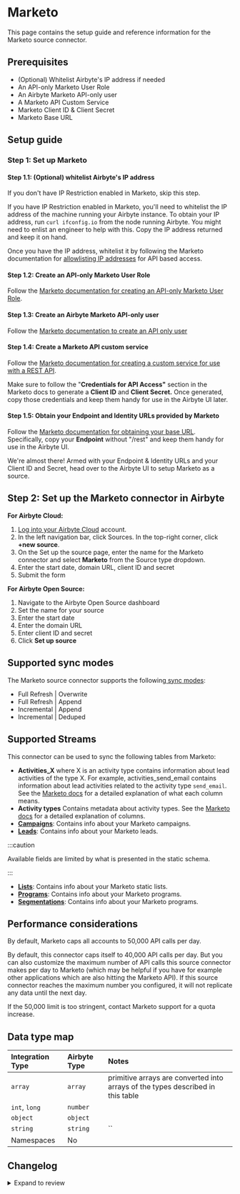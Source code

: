 # Marketo

This page contains the setup guide and reference information for the Marketo source connector.

## Prerequisites

- \(Optional\) Whitelist Airbyte's IP address if needed
- An API-only Marketo User Role
- An Airbyte Marketo API-only user
- A Marketo API Custom Service
- Marketo Client ID & Client Secret
- Marketo Base URL

## Setup guide

### Step 1: Set up Marketo

#### Step 1.1: \(Optional\) whitelist Airbyte's IP address

If you don't have IP Restriction enabled in Marketo, skip this step.

If you have IP Restriction enabled in Marketo, you'll need to whitelist the IP address of the machine running your Airbyte instance. To obtain your IP address, run `curl ifconfig.io` from the node running Airbyte. You might need to enlist an engineer to help with this. Copy the IP address returned and keep it on hand.

Once you have the IP address, whitelist it by following the Marketo documentation for [allowlisting IP addresses](https://docs.marketo.com/display/public/DOCS/Create+an+Allowlist+for+IP-Based+API+Access) for API based access.

#### Step 1.2: Create an API-only Marketo User Role

Follow the [Marketo documentation for creating an API-only Marketo User Role](https://docs.marketo.com/display/public/DOCS/Create+an+API+Only+User+Role).

#### Step 1.3: Create an Airbyte Marketo API-only user

Follow the [Marketo documentation to create an API only user](https://docs.marketo.com/display/public/DOCS/Create+an+API+Only+User)

#### Step 1.4: Create a Marketo API custom service

Follow the [Marketo documentation for creating a custom service for use with a REST API](https://docs.marketo.com/display/public/DOCS/Create+a+Custom+Service+for+Use+with+ReST+API).

Make sure to follow the "**Credentials for API Access"** section in the Marketo docs to generate a **Client ID** and **Client Secret.** Once generated, copy those credentials and keep them handy for use in the Airbyte UI later.

#### Step 1.5: Obtain your Endpoint and Identity URLs provided by Marketo

Follow the [Marketo documentation for obtaining your base URL](https://developers.marketo.com/rest-api/base-url/). Specifically, copy your **Endpoint** without "/rest" and keep them handy for use in the Airbyte UI.

We're almost there! Armed with your Endpoint & Identity URLs and your Client ID and Secret, head over to the Airbyte UI to setup Marketo as a source.

## Step 2: Set up the Marketo connector in Airbyte

<!-- env:cloud -->

**For Airbyte Cloud:**

1. [Log into your Airbyte Cloud](https://cloud.airbyte.com/workspaces) account.
2. In the left navigation bar, click Sources. In the top-right corner, click **+new source**.
3. On the Set up the source page, enter the name for the Marketo connector and select **Marketo** from the Source type dropdown.
4. Enter the start date, domain URL, client ID and secret
5. Submit the form
<!-- /env:cloud -->

<!-- env:oss -->

**For Airbyte Open Source:**

1. Navigate to the Airbyte Open Source dashboard
2. Set the name for your source
3. Enter the start date
4. Enter the domain URL
5. Enter client ID and secret
6. Click **Set up source**
<!-- /env:oss -->

## Supported sync modes

The Marketo source connector supports the following[ sync modes](https://docs.airbyte.com/cloud/core-concepts#connection-sync-modes):

- Full Refresh | Overwrite
- Full Refresh | Append
- Incremental | Append
- Incremental | Deduped

## Supported Streams

This connector can be used to sync the following tables from Marketo:

- **Activities_X** where X is an activity type contains information about lead activities of the type X. For example, activities_send_email contains information about lead activities related to the activity type `send_email`. See the [Marketo docs](https://developers.marketo.com/rest-api/endpoint-reference/lead-database-endpoint-reference/#!/Activities/getLeadActivitiesUsingGET) for a detailed explanation of what each column means.
- **Activity types** Contains metadata about activity types. See the [Marketo docs](https://developers.marketo.com/rest-api/endpoint-reference/lead-database-endpoint-reference/#!/Activities/getAllActivityTypesUsingGET) for a detailed explanation of columns.
- **[Campaigns](https://developers.marketo.com/rest-api/endpoint-reference/lead-database-endpoint-reference/#!/Campaigns/getCampaignsUsingGET)**: Contains info about your Marketo campaigns.
- **[Leads](https://developers.marketo.com/rest-api/endpoint-reference/lead-database-endpoint-reference/#!/Leads/getLeadByIdUsingGET)**: Contains info about your Marketo leads.

:::caution

Available fields are limited by what is presented in the static schema.

:::

- **[Lists](https://developers.marketo.com/rest-api/endpoint-reference/lead-database-endpoint-reference/#!/Static_Lists/getListByIdUsingGET)**: Contains info about your Marketo static lists.
- **[Programs](https://developers.marketo.com/rest-api/endpoint-reference/asset-endpoint-reference/#!/Programs/browseProgramsUsingGET)**: Contains info about your Marketo programs.
- **[Segmentations](https://developers.marketo.com/rest-api/endpoint-reference/asset-endpoint-reference/#!/Segments/getSegmentationUsingGET)**: Contains info about your Marketo programs.

## Performance considerations

By default, Marketo caps all accounts to 50,000 API calls per day.

By default, this connector caps itself to 40,000 API calls per day. But you can also customize the maximum number of API calls this source connector makes per day to Marketo \(which may be helpful if you have for example other applications which are also hitting the Marketo API\). If this source connector reaches the maximum number you configured, it will not replicate any data until the next day.

If the 50,000 limit is too stringent, contact Marketo support for a quota increase.

## Data type map

| Integration Type | Airbyte Type | Notes                                                                           |
| :--------------- | :----------- | :------------------------------------------------------------------------------ |
| `array`          | `array`      | primitive arrays are converted into arrays of the types described in this table |
| `int`, `long`    | `number`     |                                                                                 |
| `object`         | `object`     |                                                                                 |
| `string`         | `string`     | \`\`                                                                            |
| Namespaces       | No           |                                                                                 |

## Changelog

<details>
  <summary>Expand to review</summary>

| Version  | Date       | Pull Request                                             | Subject                                                                                          |
|:---------|:-----------|:---------------------------------------------------------|:-------------------------------------------------------------------------------------------------|
| 1.4.25 | 2025-05-24 | [60693](https://github.com/airbytehq/airbyte/pull/60693) | Update dependencies |
| 1.4.24 | 2025-05-10 | [59770](https://github.com/airbytehq/airbyte/pull/59770) | Update dependencies |
| 1.4.23 | 2025-05-03 | [58788](https://github.com/airbytehq/airbyte/pull/58788) | Update dependencies |
| 1.4.22 | 2025-04-12 | [57702](https://github.com/airbytehq/airbyte/pull/57702) | Update dependencies |
| 1.4.21 | 2025-04-05 | [57071](https://github.com/airbytehq/airbyte/pull/57071) | Update dependencies |
| 1.4.20 | 2025-03-29 | [56674](https://github.com/airbytehq/airbyte/pull/56674) | Update dependencies |
| 1.4.19 | 2025-03-22 | [56016](https://github.com/airbytehq/airbyte/pull/56016) | Update dependencies |
| 1.4.18 | 2025-03-08 | [55426](https://github.com/airbytehq/airbyte/pull/55426) | Update dependencies |
| 1.4.17 | 2025-03-01 | [54761](https://github.com/airbytehq/airbyte/pull/54761) | Update dependencies |
| 1.4.16 | 2025-02-22 | [54321](https://github.com/airbytehq/airbyte/pull/54321) | Update dependencies |
| 1.4.15 | 2025-02-15 | [53790](https://github.com/airbytehq/airbyte/pull/53790) | Update dependencies |
| 1.4.14 | 2025-02-01 | [52711](https://github.com/airbytehq/airbyte/pull/52711) | Update dependencies |
| 1.4.13 | 2025-01-25 | [52278](https://github.com/airbytehq/airbyte/pull/52278) | Update dependencies |
| 1.4.12 | 2025-01-11 | [51165](https://github.com/airbytehq/airbyte/pull/51165) | Update dependencies |
| 1.4.11 | 2025-01-04 | [50890](https://github.com/airbytehq/airbyte/pull/50890) | Update dependencies |
| 1.4.10 | 2024-12-28 | [50655](https://github.com/airbytehq/airbyte/pull/50655) | Update dependencies |
| 1.4.9 | 2024-12-21 | [43736](https://github.com/airbytehq/airbyte/pull/43736) | Starting with this version, the Docker image is now rootless. Please note that this and future versions will not be compatible with Airbyte versions earlier than 0.64 |
| 1.4.8 | 2024-12-20 | [49972](https://github.com/airbytehq/airbyte/pull/49972) | Pin CDK due to breaking changes in newer versions. |
| 1.4.7 | 2024-07-06 | [40629](https://github.com/airbytehq/airbyte/pull/40629) | Update dependencies |
| 1.4.6 | 2024-06-26 | [40530](https://github.com/airbytehq/airbyte/pull/40530) | Update dependencies |
| 1.4.5 | 2024-06-25 | [40318](https://github.com/airbytehq/airbyte/pull/40318) | Update dependencies |
| 1.4.4 | 2024-06-23 | [40001](https://github.com/airbytehq/airbyte/pull/40001) | Update dependencies |
| `1.4.3`  | 2024-06-18 | [39549](https://github.com/airbytehq/airbyte/pull/39549) | Refactor: use `client_side_incremental` feature                                                  |
| `1.4.2`  | 2024-06-06 | [39297](https://github.com/airbytehq/airbyte/pull/39297) | [autopull] Upgrade base image to v1.2.2                                                          |
| `1.4.1`  | 2024-05-23 | [38631](https://github.com/airbytehq/airbyte/pull/38631) | Update deprecated authenticator package                                                          |
| `1.4.0`  | 2024-04-15 | [36854](https://github.com/airbytehq/airbyte/pull/36854) | Migrate to low-code                                                                              |
| `1.3.2`  | 2024-04-19 | [36650](https://github.com/airbytehq/airbyte/pull/36650) | Updating to 0.80.0 CDK                                                                           |
| `1.3.1`  | 2024-04-12 | [36650](https://github.com/airbytehq/airbyte/pull/36650) | schema descriptions                                                                              |
| `1.3.0`  | 2024-03-19 | [36267](https://github.com/airbytehq/airbyte/pull/36267) | Pin airbyte-cdk version to `^0`                                                                  |
| `1.2.6`  | 2024-02-09 | [35078](https://github.com/airbytehq/airbyte/pull/35078) | Manage dependencies with Poetry.                                                                 |
| `1.2.5`  | 2024-01-15 | [34246](https://github.com/airbytehq/airbyte/pull/34246) | prepare for airbyte-lib                                                                          |
| `1.2.4`  | 2024-01-08 | [33999](https://github.com/airbytehq/airbyte/pull/33999) | Fix for `Export daily quota exceeded`                                                            |
| `1.2.3`  | 2023-08-02 | [28999](https://github.com/airbytehq/airbyte/pull/28999) | Fix for ` _csv.Error: line contains NUL`                                                         |
| `1.2.2`  | 2023-10-19 | [31599](https://github.com/airbytehq/airbyte/pull/31599) | Base image migration: remove Dockerfile and use the python-connector-base image                  |
| `1.2.1`  | 2023-09-18 | [30533](https://github.com/airbytehq/airbyte/pull/30533) | Fix `json_schema` for stream `Leads`                                                             |
| `1.2.0`  | 2023-06-26 | [27726](https://github.com/airbytehq/airbyte/pull/27726) | License Update: Elv2                                                                             |
| `1.1.0`  | 2023-04-18 | [23956](https://github.com/airbytehq/airbyte/pull/23956) | Add `Segmentations` Stream                                                                       |
| `1.0.4`  | 2023-04-25 | [25481](https://github.com/airbytehq/airbyte/pull/25481) | Minor fix for bug caused by `<=` producing additional API call when there is a single date slice |
| `1.0.3`  | 2023-02-13 | [22938](https://github.com/airbytehq/airbyte/pull/22938) | Specified date formatting in specification                                                       |
| `1.0.2`  | 2023-02-01 | [22203](https://github.com/airbytehq/airbyte/pull/22203) | Handle Null cursor values                                                                        |
| `1.0.1`  | 2023-01-31 | [22015](https://github.com/airbytehq/airbyte/pull/22015) | Set `AvailabilityStrategy` for streams explicitly to `None`                                      |
| `1.0.0`  | 2023-01-25 | [21790](https://github.com/airbytehq/airbyte/pull/21790) | Fix `activities_*` stream schemas                                                                |
| `0.1.12` | 2023-01-19 | [20973](https://github.com/airbytehq/airbyte/pull/20973) | Fix encoding error (note: this change is not in version 1.0.0, but is in later versions          |
| `0.1.11` | 2022-09-30 | [17445](https://github.com/airbytehq/airbyte/pull/17445) | Do not use temporary files for memory optimization                                               |
| `0.1.10` | 2022-09-30 | [17445](https://github.com/airbytehq/airbyte/pull/17445) | Optimize memory consumption                                                                      |
| `0.1.9`  | 2022-09-28 | [17304](https://github.com/airbytehq/airbyte/pull/17304) | Migrate to per-stream sate.                                                                      |
| `0.1.7`  | 2022-08-23 | [15817](https://github.com/airbytehq/airbyte/pull/15817) | Improved unit test coverage                                                                      |
| `0.1.6`  | 2022-08-21 | [15824](https://github.com/airbytehq/airbyte/pull/15824) | Fix semi incremental streams: do not ignore start date, make one api call instead of multiple    |
| `0.1.5`  | 2022-08-16 | [15683](https://github.com/airbytehq/airbyte/pull/15683) | Retry failed creation of a job instead of skipping it                                            |
| `0.1.4`  | 2022-06-20 | [13930](https://github.com/airbytehq/airbyte/pull/13930) | Process failing creation of export jobs                                                          |
| `0.1.3`  | 2021-12-10 | [8429](https://github.com/airbytehq/airbyte/pull/8578)   | Updated titles and descriptions                                                                  |
| `0.1.2`  | 2021-12-03 | [8483](https://github.com/airbytehq/airbyte/pull/8483)   | Improve field conversion to conform schema                                                       |
| `0.1.1`  | 2021-11-29 | [0000](https://github.com/airbytehq/airbyte/pull/0000)   | Fix timestamp value format issue                                                                 |
| `0.1.0`  | 2021-09-06 | [5863](https://github.com/airbytehq/airbyte/pull/5863)   | Release Marketo CDK Connector                                                                    |

</details>
